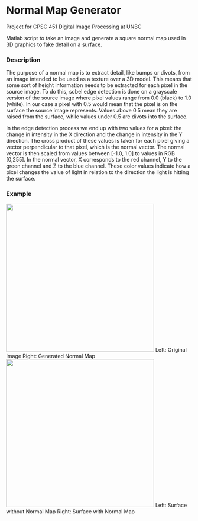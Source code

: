 # Normal Map Generator
Project for CPSC 451 Digital Image Processing at UNBC

Matlab script to take an image and generate a square normal map used in 3D graphics to fake detail on a surface.
### Description

The purpose of a normal map is to extract detail, like bumps or divots, from an image intended to be used as a texture over a 3D model. This means that some sort of height information needs to be extracted for each pixel in the source image. To do this, sobel edge detection is done on a grayscale version of the source image where pixel values range from 0.0 (black) to 1.0 (white). In our case a pixel with 0.5 would mean that the pixel is on the surface the source image represents. Values above 0.5 mean they are raised from the surface, while values under 0.5 are divots into the surface.

In the edge detection process we end up with two values for a pixel: the change in intensity in the X direction and the change in intensity in the Y direction. The cross product of these values is taken for each pixel giving a vector perpendicular to that pixel, which is the normal vector. The normal vector is then scaled from values between [-1.0, 1.0] to values in RGB [0,255]. In the normal vector, X corresponds to the red channel, Y to the green channel and Z to the blue channel. These color values indicate how a pixel changes the value of light in relation to the direction the light is hitting the surface.

### Example
<img src="http://i.imgur.com/WK9gKr7.jpg" width=400>
Left: Original Image
Right: Generated Normal Map

<img src="http://i.imgur.com/5qd3p8u.jpg" width=400>
Left: Surface without Normal Map
Right: Surface with Normal Map
